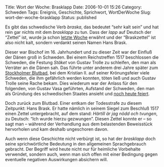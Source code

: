 Title: Wort der Woche: Brasklapp
Date: 2006-10-01 15:26
Category: Schweden
Tags: Ereignis, Geschichte, Sprichwort, WortDerWoche
Slug: wort-der-woche-brasklapp
Status: published

Es gibt das schwedische Verb *braska*, das bedeutet “sehr kalt sein” und
hat rein gar nichts mit dem *brasklapp* zu tun. Dass der *lapp* auf
Deutsch der “Zettel” ist, wurde ja schon [letzte
Woche](http://www.fiket.de/2006/09/25/wort-der-woche-koelapp/) erwähnt
und der “Braskzettel” ist also nicht kalt, sondern verdankt seinen Namen
Hans Brask.

Dieser war Bischof im 16. Jahrhundert und zu dieser Zeit war der Einfluß
der Dänen groß in Schweden. Bei einem Reichstreffen 1517 beschlossen die
Schweden, die Festung *Stäket* von Gustav Trolle zu schleifen, den man
als Verräter an die Dänen sah. Das führte unter anderem drei Jahre
später zum [Stockholmer
Blutbad](http://de.wikipedia.org/wiki/Stockholmer_Blutbad), bei dem
Kristian II. auf seiner Krönungsfeier viele Schweden, die ihm gefährlich
werden konnten, töten ließ und auch Gustav Trolle seine Rache bekam.
Dies wiederum war der Anlass für den folgenden, von Gustav Vasa
geführten, Aufstand der Schweden, den man als Gründung des schwedischen
Staates ansieht und [noch heute
feiert](http://www.fiket.de/2006/06/06/schwedischer-nationalfeiertag/).

Doch zurück zum Blutbad. Einer entkam der Todesstrafe zu diesem
Zeitpunkt: Hans Brask. Er hatte nämlich in seinem Siegel zum Beschluß
1517 einen Zettel untergebracht, auf dem stand: *Härtill är jag nödd och
tvungen*, zu Deutsch: “Ich wurde hierzu gezwungen”. Diesen Zettel konnte
er – so sagt man – während der Verhandlung aus dem belastenden
Beweisstück hervorholen und kam deshalb ungeschoren davon.

Auch wenn diese Geschichte nicht verbürgt ist, so hat der *brasklapp*
doch seine sprichwörtliche Bedeutung in den allgemeinen Sprachgebrauch
gebracht. Der Begriff wird heute nicht nur für heimliche Vorbehalte
verwendet, sondern auch, wenn man sich offen mit einer Bedingung gegen
eventuelle negativen Auswirkungen absichern will.

